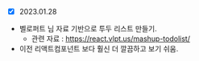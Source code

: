 - [x] 2023.01.28
* 벨로퍼트 님 자료 기반으로 투두 리스트 만들기.
  * 관련 자료 : https://react.vlpt.us/mashup-todolist/
* 이전 리액트컴포넌트 보다 훨신 더 깔끔하고 보기 쉬움.
